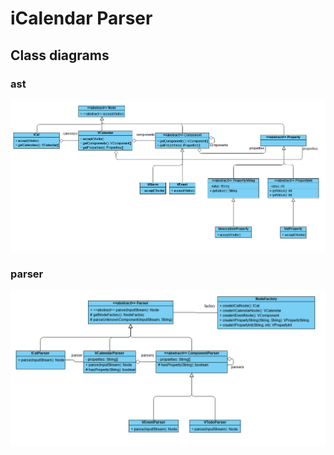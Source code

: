 # iCalendar Parser

## Class diagrams

### ast

![](/images/uml-ast.png)

### parser

![](/images/uml-parser.png)

